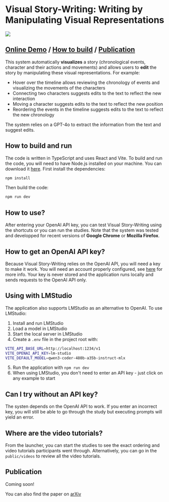 # Visual Story-Writing: Writing by Manipulating Visual Representations
<img src="demo.gif">

## [Online Demo](https://damienmasson.com/VisualStoryWriting) / [How to build](#how-to-build-and-run) / [Publication](#publication)

This system automatically **visualizes** a story (chronological events, character and their actions and movements) and allows users to **edit** the story by manipulating these visual representations. For example:
- Hover over the timeline allows reviewing the chronology of events and visualizing the movements of the characters
- Connecting two characters suggests edits to the text to reflect the new interaction
- Moving a character suggests edits to the text to reflect the new position
- Reordering the events in the timeline suggests edits to the text to reflect the new chronology

The system relies on a GPT-4o to extract the information from the text and suggest edits.


## How to build and run
The code is written in TypeScript and uses React and Vite. To build and run the code, you will need to have Node.js installed on your machine. You can download it [here](https://nodejs.org/en/download/).
First install the dependencies:
```bash
npm install
```
Then build the code:
```bash
npm run dev
```


## How to use?
After entering your OpenAI API key, you can test Visual Story-Writing using the shortcuts or you can run the studies.
Note that the system was tested and developped for recent versions of **Google Chrome** or **Mozilla Firefox**.


## How to get an OpenAI API key?
Because Visual Story-Writing relies on the OpenAI API, you will need a key to make it work. You will need an account properly configured, see [here](https://platform.openai.com/account/api-keys) for more info.
Your key is never stored and the application runs locally and sends requests to the OpenAI API only.

## Using with LMStudio
The application also supports LMStudio as an alternative to OpenAI. To use LMStudio:
1. Install and run LMStudio
2. Load a model in LMStudio
3. Start the local server in LMStudio
4. Create a `.env` file in the project root with:
```bash
VITE_API_BASE_URL=http://localhost:1234/v1
VITE_OPENAI_API_KEY=lm-studio
VITE_DEFAULT_MODEL=qwen3-coder-480b-a35b-instruct-mlx
```
5. Run the application with `npm run dev`
6. When using LMStudio, you don't need to enter an API key - just click on any example to start


## Can I try without an API key?
The systen depends on the OpenAI API to work. If you enter an incorrect key, you will still be able to go through the study but executing prompts will yield an error.


## Where are the video tutorials?
From the launcher, you can start the studies to see the exact ordering and video tutorials participants went through.
Alternatively, you can go in the ``public/videos`` to review all the video tutorials.

## Publication
Coming soon!

You can also find the paper on [arXiv](https://arxiv.org/abs/2410.07486)